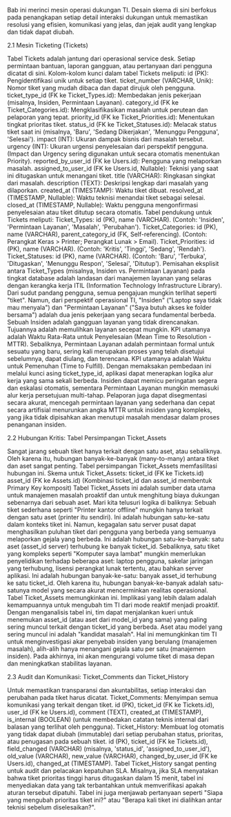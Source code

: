 Bab ini merinci mesin operasi dukungan TI. Desain skema di sini berfokus pada penangkapan setiap detail interaksi dukungan untuk memastikan resolusi yang efisien, komunikasi yang jelas, dan jejak audit yang lengkap dan tidak dapat diubah.

2.1 Mesin Ticketing (Tickets)

Tabel Tickets adalah jantung dari operasional service desk. Setiap permintaan bantuan, laporan gangguan, atau pertanyaan dari pengguna dicatat di sini.
Kolom-kolom kunci dalam tabel Tickets meliputi:
id (PK): Pengidentifikasi unik untuk setiap tiket.
ticket_number (VARCHAR, Unik): Nomor tiket yang mudah dibaca dan dapat dirujuk oleh pengguna.
ticket_type_id (FK ke Ticket_Types.id): Membedakan jenis pekerjaan (misalnya, Insiden, Permintaan Layanan).
category_id (FK ke Ticket_Categories.id): Mengklasifikasikan masalah untuk perutean dan pelaporan yang tepat.
priority_id (FK ke Ticket_Priorities.id): Menentukan tingkat prioritas tiket.
status_id (FK ke Ticket_Statuses.id): Melacak status tiket saat ini (misalnya, 'Baru', 'Sedang Dikerjakan', 'Menunggu Pengguna', 'Selesai').
impact (INT): Ukuran dampak bisnis dari masalah tersebut.
urgency (INT): Ukuran urgensi penyelesaian dari perspektif pengguna. (Impact dan Urgency sering digunakan untuk secara otomatis menentukan Priority).
reported_by_user_id (FK ke Users.id): Pengguna yang melaporkan masalah.
assigned_to_user_id (FK ke Users.id, Nullable): Teknisi yang saat ini ditugaskan untuk menangani tiket.
title (VARCHAR): Ringkasan singkat dari masalah.
description (TEXT): Deskripsi lengkap dari masalah yang dilaporkan.
created_at (TIMESTAMP): Waktu tiket dibuat.
resolved_at (TIMESTAMP, Nullable): Waktu teknisi menandai tiket sebagai selesai.
closed_at (TIMESTAMP, Nullable): Waktu pengguna mengonfirmasi penyelesaian atau tiket ditutup secara otomatis.
Tabel pendukung untuk Tickets meliputi:
Ticket_Types: id (PK), name (VARCHAR). (Contoh: 'Insiden', 'Permintaan Layanan', 'Masalah', 'Perubahan').
Ticket_Categories: id (PK), name (VARCHAR), parent_category_id (FK, Self-referencing). (Contoh: Perangkat Keras > Printer; Perangkat Lunak > Email).
Ticket_Priorities: id (PK), name (VARCHAR). (Contoh: 'Kritis', 'Tinggi', 'Sedang', 'Rendah').
Ticket_Statuses: id (PK), name (VARCHAR). (Contoh: 'Baru', 'Terbuka', 'Ditugaskan', 'Menunggu Respon', 'Selesai', 'Ditutup').
Pemisahan eksplisit antara Ticket_Types (misalnya, Insiden vs. Permintaan Layanan) pada tingkat database adalah landasan dari manajemen layanan yang selaras dengan kerangka kerja ITIL (Information Technology Infrastructure Library). Dari sudut pandang pengguna, semua pengajuan mungkin terlihat seperti "tiket". Namun, dari perspektif operasional TI, "Insiden" ("Laptop saya tidak mau menyala") dan "Permintaan Layanan" ("Saya butuh akses ke folder bersama") adalah dua jenis pekerjaan yang secara fundamental berbeda.
Sebuah Insiden adalah gangguan layanan yang tidak direncanakan. Tujuannya adalah memulihkan layanan secepat mungkin. KPI utamanya adalah Waktu Rata-Rata untuk Penyelesaian (Mean Time to Resolution - MTTR). Sebaliknya, Permintaan Layanan adalah permintaan formal untuk sesuatu yang baru, sering kali merupakan proses yang telah disetujui sebelumnya, dapat diulang, dan terencana. KPI utamanya adalah Waktu untuk Pemenuhan (Time to Fulfill).
Dengan memaksakan pembedaan ini melalui kunci asing ticket_type_id, aplikasi dapat menerapkan logika alur kerja yang sama sekali berbeda. Insiden dapat memicu peringatan segera dan eskalasi otomatis, sementara Permintaan Layanan mungkin memasuki alur kerja persetujuan multi-tahap. Pelaporan juga dapat disegmentasi secara akurat, mencegah permintaan layanan yang sederhana dan cepat secara artifisial menurunkan angka MTTR untuk insiden yang kompleks, yang jika tidak dipisahkan akan menutupi masalah mendasar dalam proses penanganan insiden.

2.2 Hubungan Kritis: Tabel Persimpangan Ticket_Assets

Sangat jarang sebuah tiket hanya terkait dengan satu aset, atau sebaliknya. Oleh karena itu, hubungan banyak-ke-banyak (many-to-many) antara tiket dan aset sangat penting. Tabel persimpangan Ticket_Assets memfasilitasi hubungan ini.
Skema untuk Ticket_Assets:
ticket_id (FK ke Tickets.id)
asset_id (FK ke Assets.id)
(Kombinasi ticket_id dan asset_id membentuk Primary Key komposit)
Tabel Ticket_Assets ini adalah sumber data utama untuk manajemen masalah proaktif dan untuk menghitung biaya dukungan sebenarnya dari sebuah aset. Mari kita telusuri logika di baliknya:
Sebuah tiket sederhana seperti "Printer kantor offline" mungkin hanya terkait dengan satu aset (printer itu sendiri). Ini adalah hubungan satu-ke-satu dalam konteks tiket ini.
Namun, kegagalan satu server pusat dapat menghasilkan puluhan tiket dari pengguna yang berbeda yang semuanya melaporkan gejala yang berbeda. Ini adalah hubungan satu-ke-banyak: satu aset (asset_id server) terhubung ke banyak ticket_id.
Sebaliknya, satu tiket yang kompleks seperti "Komputer saya lambat" mungkin memerlukan penyelidikan terhadap beberapa aset: laptop pengguna, sakelar jaringan yang terhubung, lisensi perangkat lunak tertentu, atau bahkan server aplikasi. Ini adalah hubungan banyak-ke-satu: banyak asset_id terhubung ke satu ticket_id.
Oleh karena itu, hubungan banyak-ke-banyak adalah satu-satunya model yang secara akurat mencerminkan realitas operasional. Tabel Ticket_Assets memungkinkan ini. Implikasi yang lebih dalam adalah kemampuannya untuk mengubah tim TI dari mode reaktif menjadi proaktif. Dengan menganalisis tabel ini, tim dapat menjalankan kueri untuk menemukan asset_id (atau aset dari model_id yang sama) yang paling sering muncul terkait dengan ticket_id yang berbeda. Aset atau model yang sering muncul ini adalah "kandidat masalah". Hal ini memungkinkan tim TI untuk menginvestigasi akar penyebab insiden yang berulang (manajemen masalah), alih-alih hanya menangani gejala satu per satu (manajemen insiden). Pada akhirnya, ini akan mengurangi volume tiket di masa depan dan meningkatkan stabilitas layanan.

2.3 Audit dan Komunikasi: Ticket_Comments dan Ticket_History

Untuk memastikan transparansi dan akuntabilitas, setiap interaksi dan perubahan pada tiket harus dicatat.
Ticket_Comments: Menyimpan semua komunikasi yang terkait dengan tiket.
id (PK), ticket_id (FK ke Tickets.id), user_id (FK ke Users.id), comment (TEXT), created_at (TIMESTAMP), is_internal (BOOLEAN) (untuk membedakan catatan teknis internal dari balasan yang terlihat oleh pengguna).
Ticket_History: Membuat log otomatis yang tidak dapat diubah (immutable) dari setiap perubahan status, prioritas, atau penugasan pada sebuah tiket.
id (PK), ticket_id (FK ke Tickets.id), field_changed (VARCHAR) (misalnya, 'status_id', 'assigned_to_user_id'), old_value (VARCHAR), new_value (VARCHAR), changed_by_user_id (FK ke Users.id), changed_at (TIMESTAMP).
Tabel Ticket_History sangat penting untuk audit dan pelacakan kepatuhan SLA. Misalnya, jika SLA menyatakan bahwa tiket prioritas tinggi harus ditugaskan dalam 15 menit, tabel ini menyediakan data yang tak terbantahkan untuk memverifikasi apakah aturan tersebut dipatuhi. Tabel ini juga menjawab pertanyaan seperti "Siapa yang mengubah prioritas tiket ini?" atau "Berapa kali tiket ini dialihkan antar teknisi sebelum diselesaikan?".